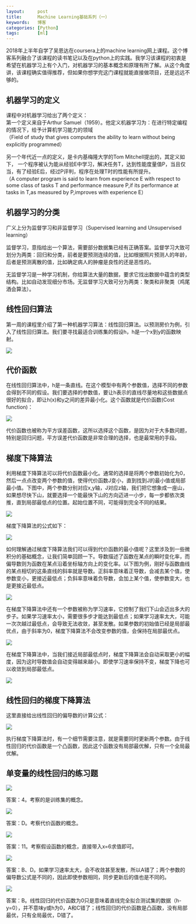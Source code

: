 ```yaml
---
layout:     post
title:      Machine Learning基础系列（一）
keywords:   博客
categories: [Python]
tags:	    [ml]
---
```


2018年上半年自学了吴恩达在coursera上的machine learning网上课程。这个博客系列融合了该课程的读书笔记以及在python上的实践。我学习该课程的初衷是希望在机器学习上有个入门，对机器学习的基本概念和原理有所了解。从这个角度讲，该课程确实值得推荐，但如果你想学完这门课程就能直接做项目，还是远远不够的。

## 机器学习的定义    

课程中对机器学习给出了两个定义：     
第一个定义来自于Arthur Samuel（1959）。他定义机器学习为：在进行特定编程的情况下，给予计算机学习能力的领域   
（Field of study that gives computers the ability to learn without being explicitly programmed）    

另一个年代近一点的定义，是卡内基梅隆大学的Tom Mitchell提出的，其定义如下， 一个程序被认为能从经验E中学习，解决任务T，达到性能度量值P，当且仅当，有了经验E后，经过P评判，程序在处理T时的性能有所提升。   
（A computer program is said to learn from experience E with respect to some class of tasks T and performance measure P,if its performance at tasks in T,as measured by P,improves with experience E）     

## 机器学习的分类    

广义上分为监督学习和非监督学习（Supervised learning and Unsupervised learning）    

监督学习，意指给出一个算法，需要部分数据集已经有正确答案。监督学习大致可划分为两类：回归和分类，前者是要预测连续的值，比如根据照片预测人的年龄，后者是预测离散的值，比如确定病人的肿瘤是良性的还是恶性的。     

无监督学习是一种学习机制，你给算法大量的数据，要求它找出数据中蕴含的类型结构。比如自动发现细分市场。无监督学习大致可分为两类：聚类和非聚类（鸡尾酒会算法）。

## 线性回归算法 
 
第一周的课程里介绍了第一种机器学习算法：线性回归算法。以预测房价为例，引入了线性回归算法。我们要寻找最适合训练集的假设h，h是一个x到y的函数映射。

  ![](/images/images_2018/week1_1.png)     
  
## 代价函数    

在线性回归算法中，h是一条直线。在这个模型中有两个参数值，选择不同的参数会得到不同的假设。我们要选择的参数值，要让h表示的直线尽量地和这些数据点很好的拟合，即让h(x)和y之间的差异最小化。这个函数就是代价函数(Cost function)：   

  ![](/images/images_2018/week1_2.png)   

代价函数也被称为平方误差函数，这所以选择这个函数，是因为对于大多数问题，特别是回归问题，平方误差代价函数是非常合理的选择，也是最常用的手段。   

## 梯度下降算法   

利用梯度下降算法可以将代价函数最小化。通常的选择是将两个参数初始化为0，然后一点点改变两个参数的值，使得代价函数J变小，直到找到J的最小值或局部最小值。下图中，两个参数分别对应x,y轴，J对应z轴，我们把它想象成一座山，如果想尽快下山，就要选择一个能最快下山的方向迈进一小步，每一步都依次类推，直到局部最低点的位置。起始位置不同，可能得到完全不同的结果。

  ![](/images/images_2018/week1_3.jpg)     

梯度下降算法的公式如下：      

  ![](/images/images_2018/week1_4.png)      

如何理解通过梯度下降算法我们可以得到代价函数的最小值呢？这里涉及到一些微积分的基础概念，让我们简单回顾一下。导数描述了函数在某点的瞬时变化率，而偏导数则为函数在某点沿着坐标轴方向上的变化率。以下图为例，刚好与函数曲线的某点相切的这条直线的斜率就是导数。正斜率意味着正导数，会减去某个值，使参数变小，更接近最低点；负斜率意味着负导数，会加上某个值，使参数变大，也是更接近最低点。    

  ![](/images/images_2018/week1_5.png)       

在梯度下降算法中还有一个参数被称为学习速率，它控制了我们下山会迈出多大的步子。如果学习速率太小，需要很多步才能达到最低点；如果学习速率太大，可能一次次越过最低点，会导致无法收敛，甚至发散。如果参数的初始值已经是局部最优点，由于斜率为0，梯度下降算法不会改变参数的值，会保持在局部最优点。    
  
  ![](/images/images_2018/week1_6.png)       

在梯度下降算法中，当我们接近局部最低点时，梯度下降算法会自动采取更小的幅度，因为这时导数值会自动变得越来越小。即使学习速率保持不变，梯度下降也可以收敛到局部最低点。
   
  ![](/images/images_2018/week1_7.png)       

## 线性回归的梯度下降算法  

这里直接给出线性回归的偏导数的计算公式：       

  ![](/images/images_2018/week1_8.png)      

执行梯度下降算法时，有一个细节需要注意，就是需要同时更新两个参数。由于线性回归的代价函数是一个凸函数，因此这个函数没有局部最优解，只有一个全局最优解。       

## 单变量的线性回归的练习题    


 ![](/images/images_2018/week1_11.png)       

答案：4。考察的是训练集的概念。   

   

 ![](/images/images_2018/week1_12.jpg)  

答案：D。考察代价函数的概念。   

 

 ![](/images/images_2018/week1_13.png)   

答案：11。考察假设函数的概念，直接带入x=6求值即可。   

   

 ![](/images/images_2018/week1_14.png)     

答案：B、D。如果学习速率太大，会不收敛甚至发散，所以A错了；两个参数的偏导数公式是不同的，因此即使参数相同，同步更新后的值也是不同的。

 

 ![](/images/images_2018/week1_15.png)      

答案：B。线性回归的代价函数为0只是意味着直线完全拟合测试集的数据（h-y=0），并不意味y或h为0，A和C错了；线性回归的代价函数是凸函数，没有局部最优，只有全局最优，D错了。     
 

